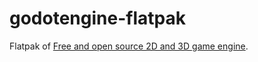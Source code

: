 # godotengine-flatpak
Flatpak of [Free and open source 2D and 3D game engine](https://godotengine.org/).
